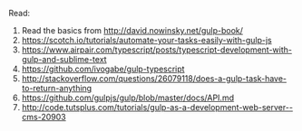 Read:
1. Read the basics from http://david.nowinsky.net/gulp-book/
2. https://scotch.io/tutorials/automate-your-tasks-easily-with-gulp-js
3. https://www.airpair.com/typescript/posts/typescript-development-with-gulp-and-sublime-text
4. https://github.com/ivogabe/gulp-typescript
5. http://stackoverflow.com/questions/26079118/does-a-gulp-task-have-to-return-anything
6. https://github.com/gulpjs/gulp/blob/master/docs/API.md
7. http://code.tutsplus.com/tutorials/gulp-as-a-development-web-server--cms-20903